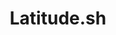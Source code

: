 ---
codehost: https://github.com/https://github.com/latitudesh
linkedin: https://linkedin.com/company/22318494
logohandle: latitudesh
sort: latitude
title: Latitude.sh
website: https://www.latitude.sh/
---